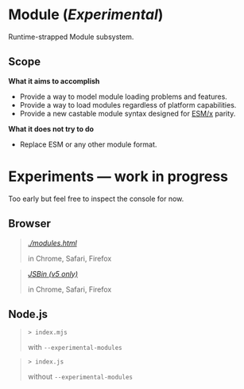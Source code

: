 # Module (_Experimental_)

Runtime-strapped Module subsystem.

## Scope

**What it aims to accomplish**

- Provide a way to model module loading problems and features.
- Provide a way to load modules regardless of platform capabilities.
- Provide a new castable module syntax designed for [ESM/x](./ESX.md) parity.

**What it does not try to do**

- Replace ESM or any other module format.

# Experiments — work in progress

Too early but feel free to inspect the console for now.

## Browser

> _[./modules.html](./modules.html)_
>
> in Chrome, Safari, Firefox


> _[JSBin (v5 only)](https://jsbin.com/gist/ca92f577fe1be4ff8f4feb4a41062785?result=console)_
>
> in Chrome, Safari, Firefox


## Node.js


> `> index.mjs`
>
> with `--experimental-modules`


> `> index.js`
>
> without `--experimental-modules`


<!--
unpkg:lodash-es
-->
